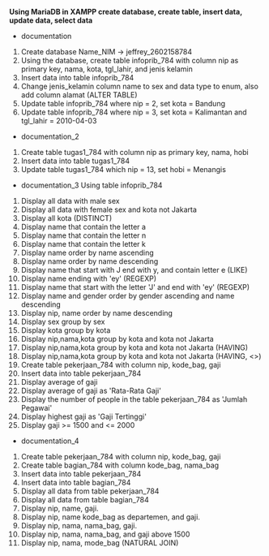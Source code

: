 **Using MariaDB in XAMPP create database, create table, insert data, update data, select data**
- documentation
1. Create database Name_NIM -> jeffrey_2602158784
2. Using the database, create table infoprib_784 with column nip as primary key, nama, kota, tgl_lahir, and jenis kelamin
3. Insert data into table infoprib_784
4. Change jenis_kelamin column name to sex and data type to enum, also add column alamat (ALTER TABLE)
5. Update table infoprib_784 where nip = 2, set kota = Bandung
6. Update table infoprib_784 where nip = 3, set kota = Kalimantan and tgl_lahir = 2010-04-03

- documentation_2
1. Create table tugas1_784 with column nip as primary key, nama, hobi
2. Insert data into table tugas1_784
3. Update table tugas1_784 which nip = 13, set hobi = Menangis

- documentation_3
Using table infoprib_784
1. Display all data with male sex
2. Display all data with female sex and kota not Jakarta
3. Display all kota (DISTINCT)
4. Display name that contain the letter a
5. Display name that contain the letter n
6. Display name that contain the letter k
7. Display name order by name ascending
8. Display name order by name descending
9. Display name that start with J end with y, and contain letter e (LIKE)
10. Display name ending with 'ey' (REGEXP)
11. Display name that start with the letter 'J' and end with 'ey' (REGEXP)
12. Display name and gender order by gender ascending and name descending
13. Display nip, name order by name descending
14. Display sex group by sex
15. Display kota group by kota
16. Display nip,nama,kota group by kota and kota not Jakarta
17. Display nip,nama,kota group by kota and kota not Jakarta (HAVING)
18. Display nip,nama,kota group by kota and kota not Jakarta (HAVING, <>)
19. Create table pekerjaan_784 with column nip, kode_bag, gaji
20. Insert data into table pekerjaan_784
21. Display average of gaji
22. Display average of gaji as 'Rata-Rata Gaji'
23. Display the number of people in the table pekerjaan_784 as 'Jumlah Pegawai'
24. Display highest gaji as 'Gaji Tertinggi'
25. Display gaji >= 1500 and <= 2000

- documentation_4
1. Create table pekerjaan_784 with column nip, kode_bag, gaji
2. Create table bagian_784 with column kode_bag, nama_bag
3. Insert data into table pekerjaan_784
4. Insert data into table bagian_784
5. Display all data from table pekerjaan_784
6. Display all data from table bagian_784
7. Display nip, name, gaji.
8. Display nip, name kode_bag as departemen, and gaji.
9. Display nip, nama, nama_bag, gaji.
10. Display nip, nama, nama_bag, and gaji above 1500
11. Display nip, nama, mode_bag (NATURAL JOIN)

